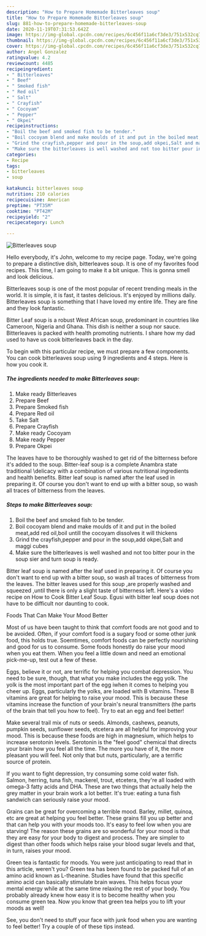 ```yaml
---
description: "How to Prepare Homemade Bitterleaves soup"
title: "How to Prepare Homemade Bitterleaves soup"
slug: 881-how-to-prepare-homemade-bitterleaves-soup
date: 2020-11-19T07:31:53.642Z
image: https://img-global.cpcdn.com/recipes/6c456f11a6cf3de3/751x532cq70/bitterleaves-soup-recipe-main-photo.jpg
thumbnail: https://img-global.cpcdn.com/recipes/6c456f11a6cf3de3/751x532cq70/bitterleaves-soup-recipe-main-photo.jpg
cover: https://img-global.cpcdn.com/recipes/6c456f11a6cf3de3/751x532cq70/bitterleaves-soup-recipe-main-photo.jpg
author: Angel Gonzalez
ratingvalue: 4.2
reviewcount: 4485
recipeingredient:
- " Bitterleaves"
- " Beef"
- " Smoked fish"
- " Red oil"
- " Salt"
- " Crayfish"
- " Cocoyam"
- " Pepper"
- " Okpei"
recipeinstructions:
- "Boil the beef and smoked fish to be tender."
- "Boil cocoyam blend and make moulds of it and put in the boiled meat,add red oil,boil untill the cocoyam dissolves it will thickens"
- "Grind the crayfish,pepper and pour in the soup,add okpei,Salt and maggi cubes"
- "Make sure the bitterleaves is well washed and not too bitter pour in the soup sier and turn soup is ready."
categories:
- Recipe
tags:
- bitterleaves
- soup

katakunci: bitterleaves soup 
nutrition: 210 calories
recipecuisine: American
preptime: "PT35M"
cooktime: "PT42M"
recipeyield: "2"
recipecategory: Lunch

---
```



![Bitterleaves soup](https://img-global.cpcdn.com/recipes/6c456f11a6cf3de3/751x532cq70/bitterleaves-soup-recipe-main-photo.jpg)

Hello everybody, it's John, welcome to my recipe page. Today, we're going to prepare a distinctive dish, bitterleaves soup. It is one of my favorites food recipes. This time, I am going to make it a bit unique. This is gonna smell and look delicious.

Bitterleaves soup is one of the most popular of recent trending meals in the world. It is simple, it is fast, it tastes delicious. It's enjoyed by millions daily. Bitterleaves soup is something that I have loved my entire life. They are fine and they look fantastic.

Bitter Leaf soup is a robust West African soup, predominant in countries like Cameroon, Nigeria and Ghana. This dish is neither a soup nor sauce. Bitterleaves is packed with health promoting nutrients. I share how my dad used to have us cook bitterleaves back in the day.


To begin with this particular recipe, we must prepare a few components. You can cook bitterleaves soup using 9 ingredients and 4 steps. Here is how you cook it.

<!--inarticleads1-->

##### The ingredients needed to make Bitterleaves soup:

1. Make ready  Bitterleaves
1. Prepare  Beef
1. Prepare  Smoked fish
1. Prepare  Red oil
1. Take  Salt
1. Prepare  Crayfish
1. Make ready  Cocoyam
1. Make ready  Pepper
1. Prepare  Okpei


The leaves have to be thoroughly washed to get rid of the bitterness before it&#39;s added to the soup. Bitter-leaf soup is a complete Anambra state traditional \delicacy with a combination of various nutritional ingredients and health benefits. Bitter leaf soup is named after the leaf used in preparing it. Of course you don&#39;t want to end up with a bitter soup, so wash all traces of bitterness from the leaves. 

<!--inarticleads2-->

##### Steps to make Bitterleaves soup:

1. Boil the beef and smoked fish to be tender.
1. Boil cocoyam blend and make moulds of it and put in the boiled meat,add red oil,boil untill the cocoyam dissolves it will thickens
1. Grind the crayfish,pepper and pour in the soup,add okpei,Salt and maggi cubes
1. Make sure the bitterleaves is well washed and not too bitter pour in the soup sier and turn soup is ready.


Bitter leaf soup is named after the leaf used in preparing it. Of course you don&#39;t want to end up with a bitter soup, so wash all traces of bitterness from the leaves. The bitter leaves used for this soup ,are properly washed and squeezed ,until there is only a slight taste of bitterness left. Here&#39;s a video recipe on How to Cook Bitter Leaf Soup. Egusi with bitter leaf soup does not have to be difficult nor daunting to cook. 

Foods That Can Make Your Mood Better


Most of us have been taught to think that comfort foods are not good and to be avoided. Often, if your comfort food is a sugary food or some other junk food, this holds true. Soemtimes, comfort foods can be perfectly nourishing and good for us to consume. Some foods honestly do raise your mood when you eat them. When you feel a little down and need an emotional pick-me-up, test out a few of these.

Eggs, believe it or not, are terrific for helping you combat depression. You need to be sure, though, that what you make includes the egg yolk. The yolk is the most important part of the egg iwhen it comes to helping you cheer up. Eggs, particularly the yolks, are loaded with B vitamins. These B vitamins are great for helping to raise your mood. This is because these vitamins increase the function of your brain's neural transmitters (the parts of the brain that tell you how to feel). Try to eat an egg and feel better!

Make several trail mix of nuts or seeds. Almonds, cashews, peanuts, pumpkin seeds, sunflower seeds, etcetera are all helpful for improving your mood. This is because these foods are high in magnesium, which helps to increase serotonin levels. Serotonin is the "feel good" chemical that directs your brain how you feel all the time. The more you have of it, the more pleasant you will feel. Not only that but nuts, particularly, are a terrific source of protein.

If you want to fight depression, try consuming some cold water fish. Salmon, herring, tuna fish, mackerel, trout, etcetera, they're all loaded with omega-3 fatty acids and DHA. These are two things that actually help the grey matter in your brain work a lot better. It's true: eating a tuna fish sandwich can seriously raise your mood. 

Grains can be great for overcoming a terrible mood. Barley, millet, quinoa, etc are great at helping you feel better. These grains fill you up better and that can help you with your moods too. It's easy to feel low when you are starving! The reason these grains are so wonderful for your mood is that they are easy for your body to digest and process. They are simpler to digest than other foods which helps raise your blood sugar levels and that, in turn, raises your mood.

Green tea is fantastic for moods. You were just anticipating to read that in this article, weren't you? Green tea has been found to be packed full of an amino acid known as L-theanine. Studies have found that this specific amino acid can basically stimulate brain waves. This helps focus your mental energy while at the same time relaxing the rest of your body. You probably already knew how easy it is to become healthy when you consume green tea. Now you know that green tea helps you to lift your moods as well!

See, you don't need to stuff your face with junk food when you are wanting to feel better! Try  a  couple of  of  these  tips  instead.

